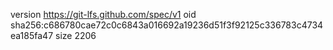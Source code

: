 version https://git-lfs.github.com/spec/v1
oid sha256:c686780cae72c0c6843a016692a19236d51f3f92125c336783c4734ea185fa47
size 2206

